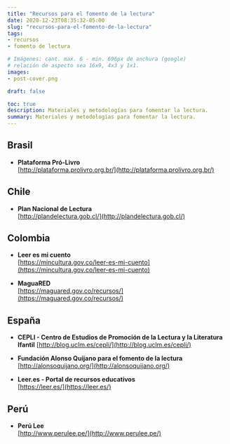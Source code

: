 ```yaml
---
title: "Recursos para el fomento de la lectura"
date: 2020-12-23T08:35:32-05:00
slug: "recursos-para-el-fomento-de-la-lectura"
tags: 
- recursos
- fomento de lectura

# Imágenes: cant. max. 6 - min. 696px de anchura (google)
# relación de aspecto sea 16x9, 4x3 y 1x1.
images: 
- post-cover.png

draft: false

toc: true
description: Materiales y metodologías para fomentar la lectura.
summary: Materiales y metodologías para fomentar la lectura.
---
```



## Brasil
- **Plataforma Pró-Livro**  
	[http://plataforma.prolivro.org.br/](http://plataforma.prolivro.org.br/)


## Chile
- **Plan Nacional de Lectura**  
	[http://plandelectura.gob.cl/](http://plandelectura.gob.cl/) 

## Colombia
- **Leer es mi cuento**  
	[https://mincultura.gov.co/leer-es-mi-cuento](https://mincultura.gov.co/leer-es-mi-cuento)

- **MaguaRED**  
	[https://maguared.gov.co/recursos/](https://maguared.gov.co/recursos/)

## España
- **CEPLI - Centro de Estudios de Promoción de la Lectura y la Literatura Ifantil**
	[http://blog.uclm.es/cepli/](http://blog.uclm.es/cepli/)

- **Fundación Alonso Quijano para el fomento de la lectura**
	[http://alonsoquijano.org/](http://alonsoquijano.org/)

- **Leer.es - Portal de recursos educativos**  
	[https://leer.es/](https://leer.es/)

## Perú
- **Perú Lee**  
[http://www.perulee.pe/](http://www.perulee.pe/)
